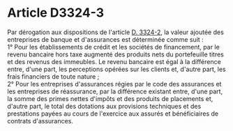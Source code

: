 # Article D3324-3

Par dérogation aux dispositions de l'article [D. 3324-2][1], la valeur ajoutée des entreprises de banque et d'assurances est déterminée comme suit :   
1° Pour les établissements de crédit et les sociétés de financement, par le revenu bancaire hors taxe augmenté des produits nets du portefeuille titres et des revenus des immeubles. Le revenu bancaire est égal à la différence entre, d'une part, les perceptions opérées sur les clients et, d'autre part, les frais financiers de toute nature ;   
2° Pour les entreprises d'assurances régies par le code des assurances et les entreprises de réassurance, par la différence existant entre, d'une part, la somme des primes nettes d'impôts et des produits de placements et, d'autre part, le total des dotations aux provisions techniques et des prestations payées au cours de l'exercice aux assurés et bénéficiaires de contrats d'assurances.

 [1]: /affichCodeArticle.do?cidTexte=LEGITEXT000006072050&idArticle=LEGIARTI000018487846&dateTexte=&categorieLien=cid